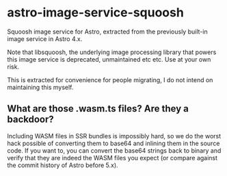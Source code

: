 # astro-image-service-squoosh

Squoosh image service for Astro, extracted from the previously built-in image service in Astro 4.x.

Note that libsquoosh, the underlying image processing library that powers this image service is deprecated, unmaintained etc etc. Use at your own risk.

This is extracted for convenience for people migrating, I do not intend on maintaining this myself.

## What are those .wasm.ts files? Are they a backdoor?

Including WASM files in SSR bundles is impossibly hard, so we do the worst hack possible of converting them to base64 and inlining them in the source code. If you want to, you can convert the base64 strings back to binary and verify that they are indeed the WASM files you expect (or compare against the commit history of Astro before 5.x).
